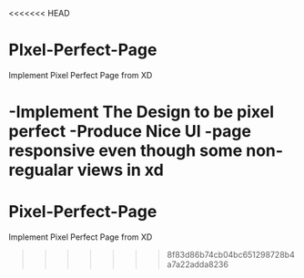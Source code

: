 <<<<<<< HEAD
# PIxel-Perfect-Page

Implement Pixel Perfect Page from XD

-Implement The Design to be pixel perfect
-Produce Nice UI
-page responsive even though some non-regualar views in xd
=======
# Pixel-Perfect-Page
Implement Pixel Perfect Page from XD 
>>>>>>> 8f83d86b74cb04bc651298728b4a7a22adda8236
